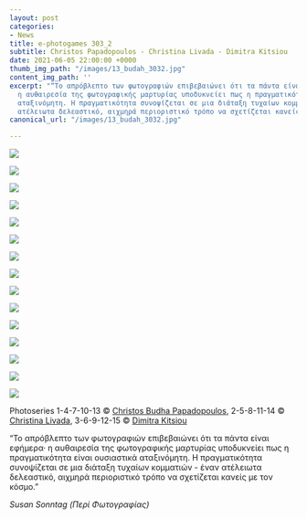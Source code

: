 ```yaml
---
layout: post
categories:
- News
title: e-photogames 303_2
subtitle: Christos Papadopoulos - Christina Livada - Dimitra Kitsiou
date: 2021-06-05 22:00:00 +0000
thumb_img_path: "/images/13_budah_3032.jpg"
content_img_path: ''
excerpt: "“Το απρόβλεπτο των φωτογραφιών επιβεβαιώνει ότι τα πάντα είναι εφήμερα·
  η αυθαιρεσία της φωτογραφικής μαρτυρίας υποδυκνείει πως η πραγματικότητα είναι ουσιαστικά
  αταξινόμητη. Η πραγματικότητα συνοψίζεται σε μια διάταξη τυχαίων κομματιών - έναν
  ατέλειωτα δελεαστικό, αιχμηρά περιοριστικό τρόπο να σχετίζεται κανείς με τον κόσμο.”"
canonical_url: "/images/13_budah_3032.jpg"

---
```

![](/images/01_dudah_3032.jpg)

![](/images/02-livadac303_2.JPG)

![](/images/03-kitsioud303_2.jpg)

![](/images/04_budah_3032.jpg)

![](/images/05_livadac303_2.JPG)

![](/images/06-kitsioud303_2.jpg)

![](/images/07_budah_3032.jpg)

![](/images/08_livadac303_2.jpg)

![](/images/09-kitsioud303_2.jpg)

![](/images/10_budah_3032.jpg)

![](/images/11_livadac303_2.JPG)

![](/images/12-kitsioud303_2.jpg)

![](/images/13_budah_3032.jpg)

![](/images/14_livadac303_2.JPG)

![](/images/15-kitsioud303_2.jpg)

Photoseries  1-4-7-10-13 © <a href="https://www.facebook.com/profile.php?id=100000196118507" target="blank"> Christos Budha Papadopoulos</a>, 2-5-8-11-14 © <a href="https://www.facebook.com/christina.livada" target="blank"> Christina Livada</a>, 3-6-9-12-15 © <a href="https://www.facebook.com/dimitra.kitsiou" target="blank"> Dimitra Kitsiou</a>

“Το απρόβλεπτο των φωτογραφιών επιβεβαιώνει ότι τα πάντα είναι εφήμερα· η αυθαιρεσία της φωτογραφικής μαρτυρίας υποδυκνείει πως η πραγματικότητα είναι ουσιαστικά αταξινόμητη. Η πραγματικότητα συνοψίζεται σε μια διάταξη τυχαίων κομματιών - έναν ατέλειωτα δελεαστικό, αιχμηρά περιοριστικό τρόπο να σχετίζεται κανείς με τον κόσμο.”

_Susan Sonntag (Περί Φωτογραφίας)_